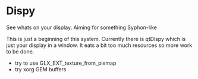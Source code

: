 Dispy
=====

See whats on your display. Aiming for something Syphon-like

This is just a beginning of this system. Currently there is qtDispy which is just your display in a window.
It eats a bit too much resources so more work to be done.

* try to use GLX_EXT_texture_from_pixmap
* try xorg GEM buffers

